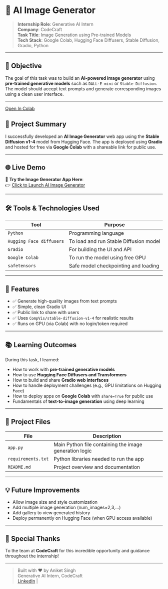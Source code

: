 
# 🧠  AI Image Generator

> **Internship Role**: Generative AI Intern  
> **Company**: CodeCraft  
> **Task Title**: Image Generation using Pre-trained Models  
> **Tech Stack**: Google Colab, Hugging Face Diffusers, Stable Diffusion, Gradio, Python

---

## 🎯 Objective

The goal of this task was to build an **AI-powered image generator** using **pre-trained generative models** such as `DALL·E-mini` or `Stable Diffusion`. The model should accept text prompts and generate corresponding images using a clean user interface.

---
[Open In Colab](https://colab.research.google.com/drive/1lChhVmmFiXYykIdIHQoVzoMDfyYh_G_h?usp=sharing)

## 🚀 Project Summary

I successfully developed an **AI Image Generator** web app using the **Stable Diffusion v1-4** model from Hugging Face. The app is deployed using **Gradio** and hosted for free via **Google Colab** with a shareable link for public use.

---

## 🌐 Live Demo

🔗 **Try the Image Generator App Here**:  
👉 [Click to Launch AI Image Generator](https://29eb9964131f2fef8c.gradio.live/)



---

## 🛠️ Tools & Technologies Used

| Tool | Purpose |
|------|---------|
| `Python` | Programming language |
| `Hugging Face diffusers` | To load and run Stable Diffusion model |
| `Gradio` | For building the UI and API |
| `Google Colab` | To run the model using free GPU |
| `safetensors` | Safe model checkpointing and loading |

---

## 🧪 Features

- ✅ Generate high-quality images from text prompts
- ✅ Simple, clean Gradio UI
- ✅ Public link to share with users
- ✅ Uses `CompVis/stable-diffusion-v1-4` for realistic results
- ✅ Runs on GPU (via Colab) with no login/token required

---

## 📚 Learning Outcomes

During this task, I learned:

- How to work with **pre-trained generative models**
- How to use **Hugging Face Diffusers and Transformers**
- How to build and share **Gradio web interfaces**
- How to handle deployment challenges (e.g., GPU limitations on Hugging Face)
- How to deploy apps on **Google Colab** with `share=True` for public use
- Fundamentals of **text-to-image generation** using deep learning

---

## 📁 Project Files

| File | Description |
|------|-------------|
| `app.py` | Main Python file containing the image generation logic |
| `requirements.txt` | Python libraries needed to run the app |
| `README.md` | Project overview and documentation |

---

## 💡 Future Improvements

- Allow image size and style customization
- Add multiple image generation (num_images=2,3,...)
- Add gallery to view generated history
- Deploy permanently on Hugging Face (when GPU access available)

---

## 👏 Special Thanks

To the team at **CodeCraft** for this incredible opportunity and guidance throughout the internship!

---

> Built with ❤️ by Aniket Singh  
> Generative AI Intern, CodeCraft  
> [LinkedIn](https://linkedin.com/in/aniket-singh7as) | 


